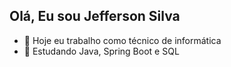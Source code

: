 ## Olá, Eu sou Jefferson Silva



- 🔭 Hoje eu trabalho como técnico de informática
- 🌱 Estudando Java, Spring Boot e SQL
